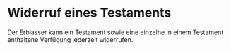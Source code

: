 # Widerruf eines Testaments

Der Erblasser kann ein Testament sowie eine einzelne in einem Testament enthaltene Verfügung jederzeit widerrufen.